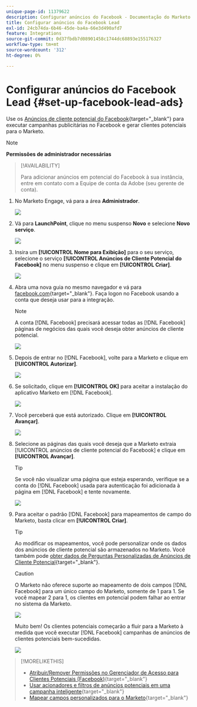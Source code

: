 ```yaml
---
unique-page-id: 11379622
description: Configurar anúncios do Facebook - Documentação do Marketo - Documentação do produto
title: Configurar anúncios do Facebook Lead
exl-id: 24cb74da-6b46-45de-ba4a-66e3d490afd7
feature: Integrations
source-git-commit: 0d37fbdb7d08901458c1744dc68893e155176327
workflow-type: tm+mt
source-wordcount: '312'
ht-degree: 0%

---
```


# Configurar anúncios do Facebook Lead {#set-up-facebook-lead-ads}

Use os [Anúncios de cliente potencial do Facebook](https://www.facebook.com/business/ads/ad-objectives/lead-generation){target="_blank"} para executar campanhas publicitárias no Facebook e gerar clientes potenciais para o Marketo.

>[!NOTE]
>
>**Permissões de administrador necessárias**

>[!AVAILABILITY]
>
>Para adicionar anúncios em potencial do Facebook à sua instância, entre em contato com a Equipe de conta da Adobe (seu gerente de conta).

1. No Marketo Engage, vá para a área **Administrador**.

   ![](assets/set-up-facebook-lead-ads-1.png)

1. Vá para **LaunchPoint**, clique no menu suspenso **Novo** e selecione **Novo serviço**.

   ![](assets/set-up-facebook-lead-ads-2.png)

1. Insira um **[!UICONTROL Nome para Exibição]** para o seu serviço, selecione o serviço **[!UICONTROL Anúncios de Cliente Potencial do Facebook]** no menu suspenso e clique em **[!UICONTROL Criar]**.

   ![](assets/set-up-facebook-lead-ads-3.png)

1. Abra uma nova guia no mesmo navegador e vá para [facebook.com](https://www.facebook.com){target="_blank"}. Faça logon no Facebook usando a conta que deseja usar para a integração.

   >[!NOTE]
   >
   >A conta [!DNL Facebook] precisará acessar todas as [!DNL Facebook] páginas de negócios das quais você deseja obter anúncios de cliente potencial.

   ![](assets/set-up-facebook-lead-ads-4.png)

1. Depois de entrar no [!DNL Facebook], volte para a Marketo e clique em **[!UICONTROL Autorizar]**.

   ![](assets/set-up-facebook-lead-ads-5.png)

1. Se solicitado, clique em **[!UICONTROL OK]** para aceitar a instalação do aplicativo Marketo em [!DNL Facebook].

   ![](assets/set-up-facebook-lead-ads-6.png)

1. Você perceberá que está autorizado. Clique em **[!UICONTROL Avançar]**.

   ![](assets/set-up-facebook-lead-ads-7.png)

1. Selecione as páginas das quais você deseja que a Marketo extraia [!UICONTROL anúncios de cliente potencial do Facebook] e clique em **[!UICONTROL Avançar]**.

   >[!TIP]
   >
   >Se você não visualizar uma página que esteja esperando, verifique se a conta do [!DNL Facebook] usada para autenticação foi adicionada à página em [!DNL Facebook] e tente novamente.

   ![](assets/set-up-facebook-lead-ads-8.png)

1. Para aceitar o padrão [!DNL Facebook] para mapeamentos de campo do Marketo, basta clicar em **[!UICONTROL Criar]**.

   >[!TIP]
   >
   >Ao modificar os mapeamentos, você pode personalizar onde os dados dos anúncios de cliente potencial são armazenados no Marketo. Você também pode [obter dados de Perguntas Personalizadas de Anúncios de Cliente Potencial](/help/marketo/product-docs/demand-generation/facebook/set-up-facebook-lead-ads/map-custom-fields-to-marketo.md){target="_blank"}.

   >[!CAUTION]
   >
   >O Marketo não oferece suporte ao mapeamento de dois campos [!DNL Facebook] para um único campo do Marketo, somente de 1 para 1. Se você mapear 2 para 1, os clientes em potencial podem falhar ao entrar no sistema da Marketo.

   ![](assets/set-up-facebook-lead-ads-9.png)

   Muito bem! Os clientes potenciais começarão a fluir para a Marketo à medida que você executar [!DNL Facebook] campanhas de anúncios de clientes potenciais bem-sucedidas.

   ![](assets/set-up-facebook-lead-ads-10.png)

>[!MORELIKETHIS]
>
>* [Atribuir/Remover Permissões no Gerenciador de Acesso para Clientes Potenciais (Facebook)](https://www.facebook.com/business/help/540596413257598?id=735435806665862){target="_blank"}
>* [Usar acionadores e filtros de anúncios potenciais em uma campanha inteligente](/help/marketo/product-docs/demand-generation/facebook/use-lead-ads-filters-and-triggers-in-a-smart-campaign.md){target="_blank"}
>* [Mapear campos personalizados para o Marketo](/help/marketo/product-docs/demand-generation/facebook/set-up-facebook-lead-ads/map-custom-fields-to-marketo.md){target="_blank"}
